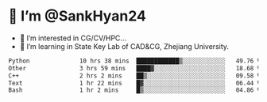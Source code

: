 # 👋 I’m @SankHyan24

- 👀 I’m interested in CG/CV/HPC...
- 🌱 I’m learning in State Key Lab of CAD&CG, Zhejiang University.

<!---
SankHyan24/SankHyan24 is a ✨ special ✨ repository because its `README.md` (this file) appears on your GitHub profile.
You can click the Preview link to take a look at your changes.
--->
<!--START_SECTION:waka-->

```txt
Python              10 hrs 38 mins  ████████████▒░░░░░░░░░░░░   49.76 %
Other               3 hrs 59 mins   ████▓░░░░░░░░░░░░░░░░░░░░   18.68 %
C++                 2 hrs 2 mins    ██▒░░░░░░░░░░░░░░░░░░░░░░   09.58 %
Text                1 hr 22 mins    █▓░░░░░░░░░░░░░░░░░░░░░░░   06.44 %
Bash                1 hr 2 mins     █▒░░░░░░░░░░░░░░░░░░░░░░░   04.86 %
```

<!--END_SECTION:waka-->

